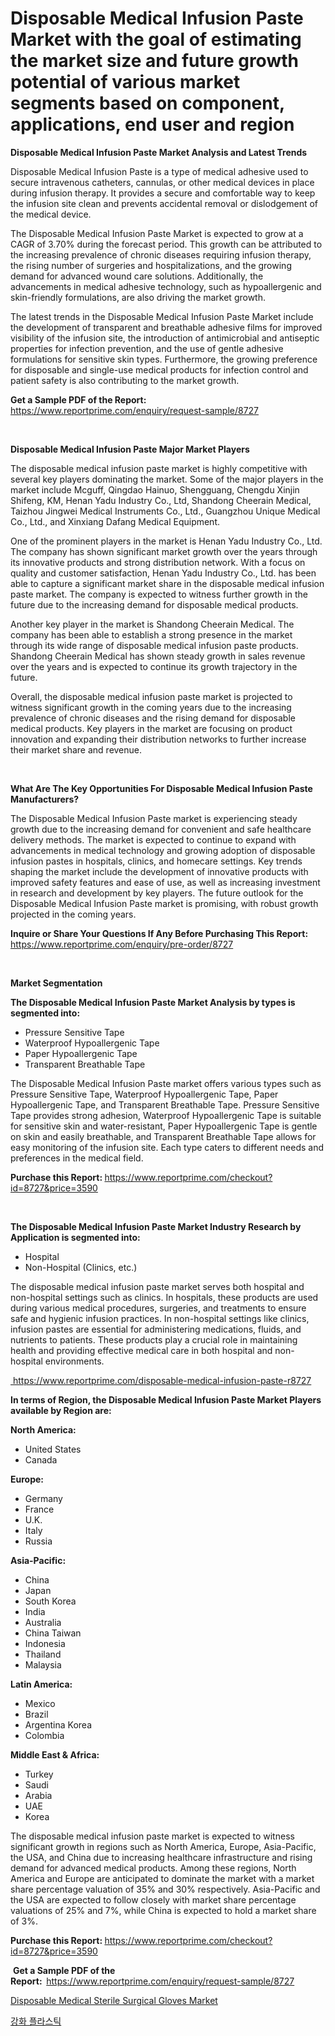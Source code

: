 <p><h1>Disposable Medical Infusion Paste Market with the goal of estimating the market size and future growth potential of various market segments based on component, applications, end user and region</h1></p><p><strong>Disposable Medical Infusion Paste Market Analysis and Latest Trends</strong></p>
<p><p>Disposable Medical Infusion Paste is a type of medical adhesive used to secure intravenous catheters, cannulas, or other medical devices in place during infusion therapy. It provides a secure and comfortable way to keep the infusion site clean and prevents accidental removal or dislodgement of the medical device.</p><p>The Disposable Medical Infusion Paste Market is expected to grow at a CAGR of 3.70% during the forecast period. This growth can be attributed to the increasing prevalence of chronic diseases requiring infusion therapy, the rising number of surgeries and hospitalizations, and the growing demand for advanced wound care solutions. Additionally, the advancements in medical adhesive technology, such as hypoallergenic and skin-friendly formulations, are also driving the market growth.</p><p>The latest trends in the Disposable Medical Infusion Paste Market include the development of transparent and breathable adhesive films for improved visibility of the infusion site, the introduction of antimicrobial and antiseptic properties for infection prevention, and the use of gentle adhesive formulations for sensitive skin types. Furthermore, the growing preference for disposable and single-use medical products for infection control and patient safety is also contributing to the market growth.</p></p>
<p><strong>Get a Sample PDF of the Report:&nbsp;</strong> <a href="https://www.reportprime.com/enquiry/request-sample/8727">https://www.reportprime.com/enquiry/request-sample/8727</a></p>
<p>&nbsp;</p>
<p><strong>Disposable Medical Infusion Paste Major Market Players</strong></p>
<p><p>The disposable medical infusion paste market is highly competitive with several key players dominating the market. Some of the major players in the market include Mcguff, Qingdao Hainuo, Shengguang, Chengdu Xinjin Shifeng, KM, Henan Yadu Industry Co., Ltd, Shandong Cheerain Medical, Taizhou Jingwei Medical Instruments Co., Ltd., Guangzhou Unique Medical Co., Ltd., and Xinxiang Dafang Medical Equipment.</p><p>One of the prominent players in the market is Henan Yadu Industry Co., Ltd. The company has shown significant market growth over the years through its innovative products and strong distribution network. With a focus on quality and customer satisfaction, Henan Yadu Industry Co., Ltd. has been able to capture a significant market share in the disposable medical infusion paste market. The company is expected to witness further growth in the future due to the increasing demand for disposable medical products.</p><p>Another key player in the market is Shandong Cheerain Medical. The company has been able to establish a strong presence in the market through its wide range of disposable medical infusion paste products. Shandong Cheerain Medical has shown steady growth in sales revenue over the years and is expected to continue its growth trajectory in the future.</p><p>Overall, the disposable medical infusion paste market is projected to witness significant growth in the coming years due to the increasing prevalence of chronic diseases and the rising demand for disposable medical products. Key players in the market are focusing on product innovation and expanding their distribution networks to further increase their market share and revenue.</p></p>
<p>&nbsp;</p>
<p><strong>What Are The Key Opportunities For Disposable Medical Infusion Paste Manufacturers?</strong></p>
<p><p>The Disposable Medical Infusion Paste market is experiencing steady growth due to the increasing demand for convenient and safe healthcare delivery methods. The market is expected to continue to expand with advancements in medical technology and growing adoption of disposable infusion pastes in hospitals, clinics, and homecare settings. Key trends shaping the market include the development of innovative products with improved safety features and ease of use, as well as increasing investment in research and development by key players. The future outlook for the Disposable Medical Infusion Paste market is promising, with robust growth projected in the coming years.</p></p>
<p><strong>Inquire or Share Your Questions If Any Before Purchasing This Report:</strong> <a href="https://www.reportprime.com/enquiry/pre-order/8727">https://www.reportprime.com/enquiry/pre-order/8727</a></p>
<p>&nbsp;</p>
<p><strong>Market Segmentation</strong></p>
<p><strong>The Disposable Medical Infusion Paste Market Analysis by types is segmented into:</strong></p>
<p><ul><li>Pressure Sensitive Tape</li><li>Waterproof Hypoallergenic Tape</li><li>Paper Hypoallergenic Tape</li><li>Transparent Breathable Tape</li></ul></p>
<p><p>The Disposable Medical Infusion Paste market offers various types such as Pressure Sensitive Tape, Waterproof Hypoallergenic Tape, Paper Hypoallergenic Tape, and Transparent Breathable Tape. Pressure Sensitive Tape provides strong adhesion, Waterproof Hypoallergenic Tape is suitable for sensitive skin and water-resistant, Paper Hypoallergenic Tape is gentle on skin and easily breathable, and Transparent Breathable Tape allows for easy monitoring of the infusion site. Each type caters to different needs and preferences in the medical field.</p></p>
<p><strong>Purchase this Report:&nbsp;</strong><a href="https://www.reportprime.com/checkout?id=8727&price=3590">https://www.reportprime.com/checkout?id=8727&price=3590</a></p>
<p>&nbsp;</p>
<p><strong>The Disposable Medical Infusion Paste Market Industry Research by Application is segmented into:</strong></p>
<p><ul><li>Hospital</li><li>Non-Hospital (Clinics, etc.)</li></ul></p>
<p><p>The disposable medical infusion paste market serves both hospital and non-hospital settings such as clinics. In hospitals, these products are used during various medical procedures, surgeries, and treatments to ensure safe and hygienic infusion practices. In non-hospital settings like clinics, infusion pastes are essential for administering medications, fluids, and nutrients to patients. These products play a crucial role in maintaining health and providing effective medical care in both hospital and non-hospital environments.</p></p>
<p><a href="https://www.reportprime.com/disposable-medical-infusion-paste-r8727">&nbsp;https://www.reportprime.com/disposable-medical-infusion-paste-r8727</a></p>
<p><strong>In terms of Region, the Disposable Medical Infusion Paste Market Players available by Region are:</strong></p>
<p>
    <p> <strong> North America: </strong>
        <ul>
            <li>United States</li>
            <li>Canada</li>
        </ul>
        </p> 
    <p> <strong> Europe: </strong>
        <ul>
            <li>Germany</li>
            <li>France</li>
            <li>U.K.</li>
            <li>Italy</li>
            <li>Russia</li>
        </ul>
        </p> 
    <p> <strong> Asia-Pacific: </strong>
        <ul>
            <li>China</li>
            <li>Japan</li>
            <li>South Korea</li>
            <li>India</li>
            <li>Australia</li>
            <li>China Taiwan</li>
            <li>Indonesia</li>
            <li>Thailand</li>
            <li>Malaysia</li>
        </ul>
        </p> 
    <p> <strong> Latin America: </strong>
        <ul>
            <li>Mexico</li>
            <li>Brazil</li>
            <li>Argentina Korea</li>
            <li>Colombia</li>
        </ul>
        </p> 
    <p> <strong> Middle East & Africa: </strong>
        <ul>
            <li>Turkey</li>
            <li>Saudi</li>
            <li>Arabia</li>
            <li>UAE</li>
            <li>Korea</li>
        </ul>
    </p>
    </p>
<p><p>The disposable medical infusion paste market is expected to witness significant growth in regions such as North America, Europe, Asia-Pacific, the USA, and China due to increasing healthcare infrastructure and rising demand for advanced medical products. Among these regions, North America and Europe are anticipated to dominate the market with a market share percentage valuation of 35% and 30% respectively. Asia-Pacific and the USA are expected to follow closely with market share percentage valuations of 25% and 7%, while China is expected to hold a market share of 3%.</p></p>
<p><strong>Purchase this Report: </strong><a href="https://www.reportprime.com/checkout?id=8727&price=3590">https://www.reportprime.com/checkout?id=8727&price=3590</a></p>
<p>&nbsp;<strong>Get a Sample PDF of the Report:&nbsp;&nbsp;</strong><a href="https://www.reportprime.com/enquiry/request-sample/8727">https://www.reportprime.com/enquiry/request-sample/8727</a></p>
<p><strong></strong></p>
<p><p><a href="https://github.com/FassouRP/Market-Research-Report-List-4/blob/main/disposable-medical-sterile-surgical-gloves-market.md">Disposable Medical Sterile Surgical Gloves Market</a></p><p><a href="https://github.com/mpodehpw07370073/Market-Research-Report-List-1/blob/main/437229721095.md">강화 플라스틱</a></p></p>
